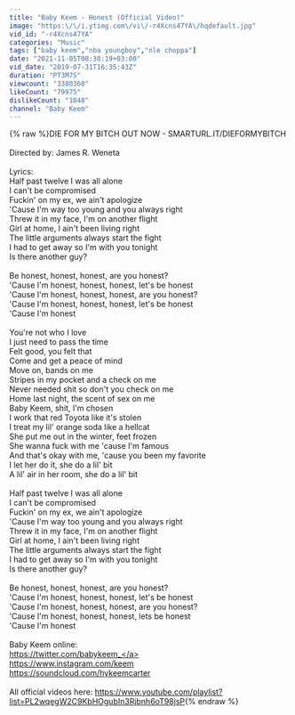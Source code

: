 ```yaml
---
title: "Baby Keem - Honest (Official Video)"
image: "https:\/\/i.ytimg.com\/vi\/-r4Xcns47YA\/hqdefault.jpg"
vid_id: "-r4Xcns47YA"
categories: "Music"
tags: ["baby keem","nba youngboy","nle choppa"]
date: "2021-11-05T08:38:19+03:00"
vid_date: "2019-07-31T16:35:43Z"
duration: "PT3M7S"
viewcount: "3380360"
likeCount: "79975"
dislikeCount: "1048"
channel: "Baby Keem"
---
```

{% raw %}DIE FOR MY BITCH OUT NOW - SMARTURL.IT/DIEFORMYBITCH<br /><br />Directed by: James R. Weneta<br /><br />Lyrics:<br />Half past twelve I was all alone<br />I can't be compromised<br />Fuckin' on my ex, we ain't apologize<br />'Cause I'm way too young and you always right<br />Threw it in my face, I'm on another flight<br />Girl at home, I ain't been living right<br />The little arguments always start the fight<br />I had to get away so I'm with you tonight<br />Is there another guy?<br /><br />Be honest, honest, honest, are you honest?<br />'Cause I'm honest, honest, honest, let's be honest<br />'Cause I'm honest, honest, honest, are you honest?<br />'Cause I'm honest, honest, honest, let's be honest<br />'Cause I'm honest<br /><br />You're not who I love <br />I just need to pass the time <br />Felt good, you felt that<br />Come and get a peace of mind <br />Move on, bands on me<br />Stripes in my pocket and a check on me<br />Never needed shit so don't you check on me<br />Home last night, the scent of sex on me<br />Baby Keem, shit, I'm chosen<br />I work that red Toyota like it's stolen<br />I treat my lil' orange soda like a hellcat<br />She put me out in the winter, feet frozen<br />She wanna fuck with me 'cause I'm famous<br />And that's okay with me, 'cause you been my favorite<br />I let her do it, she do a lil' bit<br />A lil' air in her room, she do a lil' bit<br /><br />Half past twelve I was all alone<br />I can't be compromised<br />Fuckin' on my ex, we ain't apologize<br />'Cause I'm way too young and you always right<br />Threw it in my face, I'm on another flight<br />Girl at home, I ain't been living right<br />The little arguments always start the fight<br />I had to get away so I'm with you tonight<br />Is there another guy?<br /><br />Be honest, honest, honest, are you honest?<br />'Cause I'm honest, honest, honest, let's be honest<br />'Cause I'm honest, honest, honest, are you honest?<br />'Cause I'm honest, honest, honest, lets be honest<br />'Cause I'm honest<br /><br />Baby Keem online:<br /><a rel="nofollow" target="blank" href="https://twitter.com/babykeem_">https://twitter.com/babykeem_</a><br /><a rel="nofollow" target="blank" href="https://www.instagram.com/keem">https://www.instagram.com/keem</a><br /><a rel="nofollow" target="blank" href="https://soundcloud.com/hykeemcarter">https://soundcloud.com/hykeemcarter</a><br /><br />All official videos here: <a rel="nofollow" target="blank" href="https://www.youtube.com/playlist?list=PL2wqegW2C9KbHOgubIn3Rjbnh6oT98jsP">https://www.youtube.com/playlist?list=PL2wqegW2C9KbHOgubIn3Rjbnh6oT98jsP</a>{% endraw %}
